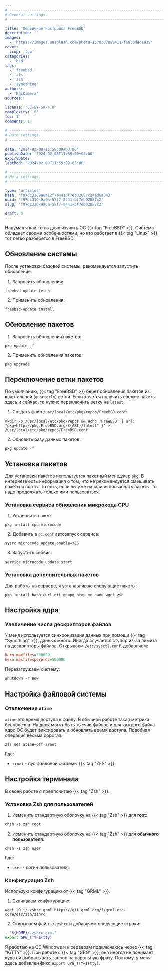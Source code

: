 ```yaml
---
# -------------------------------------------------------------------------------------------------------------------- #
# General settings.
# -------------------------------------------------------------------------------------------------------------------- #

title: 'Первичная настройка FreeBSD'
description: ''
images:
  - 'https://images.unsplash.com/photo-1578307898411-f6930dadea39'
cover:
  crop: 'top'
categories:
  - 'bsd'
tags:
  - 'freebsd'
  - 'zfs'
  - 'zsh'
  - 'syncthing'
authors:
  - 'KaiKimera'
sources:
  - ''
license: 'CC-BY-SA-4.0'
complexity: '0'
toc: 1
comments: 1

# -------------------------------------------------------------------------------------------------------------------- #
# Date settings.
# -------------------------------------------------------------------------------------------------------------------- #

date: '2024-02-08T11:59:09+03:00'
publishDate: '2024-02-08T11:59:09+03:00'
expiryDate: ''
lastMod: '2024-02-08T11:59:09+03:00'

# -------------------------------------------------------------------------------------------------------------------- #
# Meta settings.
# -------------------------------------------------------------------------------------------------------------------- #

type: 'articles'
hash: 'f97dc3109a6a12f7a441bf7eb02087c24ad6a343'
uuid: 'f97dc310-9a6a-52f7-8441-bf7eb02087c2'
slug: 'f97dc310-9a6a-52f7-8441-bf7eb02087c2'

draft: 0
---
```


Надумал я как-то на днях изучить ОС {{< tag "FreeBSD" >}}. Система обладает своими особенностями, но кто работает в {{< tag "Linux" >}}, тот легко разберётся в FreeBSD.

<!--more-->

## Обновление системы

После установки базовой системы, рекомендуется запустить обновление.

1. Запросить обновления:

```
freebsd-update fetch
```

2. Применить обновления:

```
freebsd-update install
```

## Обновление пакетов

1. Запросить обновления пакетов:

```
pkg update -f
```

2. Применить обновления пакетов:

```
pkg upgrade
```

## Переключение ветки пакетов

По умолчанию, {{< tag "FreeBSD" >}} берёт обновления пакетов из квартальной (`quarterly`) ветки. Если хочется получить свежие пакеты здесь и сейчас, то нужно переключить ветку на `latest`.

1. Создать файл `/usr/local/etc/pkg/repos/FreeBSD.conf`:

```
mkdir -p /usr/local/etc/pkg/repos && echo 'FreeBSD: { url: "pkg+http://pkg.FreeBSD.org/${ABI}/latest" }' > /usr/local/etc/pkg/repos/FreeBSD.conf
```

2. Обновить базу данных пакетов:

```
pkg update -f
```

## Установка пакетов

Для установки пакетов используется пакетный менеджер `pkg`. В интернете есть информация о том, что не рекомендуется смешивать пакеты и порты. То есть, если вы уже начали использовать пакеты, то надо продолжать только ими пользоваться.

### Установка сервиса обновления микрокода CPU

1. Установить пакет:

```
pkg install cpu-microcode
```

2. Добавить в `rc.conf` автозапуск сервиса:

```
sysrc microcode_update_enable=YES
```

3. Запустить сервис:

```
service microcode_update start
```

### Установка дополнительных пакетов

Для работы на сервере, я устанавливаю следующие пакеты:

```
pkg install bash curl git gnupg htop mc nano wget zsh
```

## Настройка ядра

### Увеличение числа дескрипторов файлов

У меня используется синхронизация данных при помощи {{< tag "Syncthing" >}}, данных много. Иногда случается ступор из-за лимита на дескрипторы файлов. Открываем `/etc/sysctl.conf`, добавляем:

```ini
kern.maxfiles=500000
kern.maxfilesperproc=500000
```

Перезагружаем систему:

```
shutdown -r now
```

## Настройка файловой системы

### Отключение `atime`

`atime` это время доступа к файлу. В обычной работе такая метрика бесполезна. На диск могут быть тысячи файлов и для каждого файла ядро ОС будет фиксировать и обновлять время доступа. Подобная операция весьма дорогая.

```
zfs set atime=off zroot
```

Где:
- `zroot` - пул файловой системы {{< tag "ZFS" >}}.

## Настройка терминала

В своей работе я предпочитаю {{< tag "Zsh" >}}.

### Установка Zsh для пользователей

1. Изменить стандартную оболочку на {{< tag "Zsh" >}} для **root**:

```
chsh -s zsh root
```

2. Изменить стандартную оболочку на {{< tag "Zsh" >}} для **обычного пользователя**:

```
chsh -s zsh user
```

Где:
- `user` - логин пользователя.

### Конфигурация Zsh

Использую конфигурацию от {{< tag "GRML" >}}.

1. Скачиваем конфигурацию:

```
wget -O ~/.zshrc.grml https://git.grml.org/f/grml-etc-core/etc/zsh/zshrc
```

2. Открываем файл `~/.zshrc` и добавляем следующие строки:


```sh
. "${HOME}/.zshrc.grml"
export GPG_TTY=$(tty)
```

Я работаю на ОС Windows и к серверам подключаюсь через {{< tag "KiTTY" >}}. При работе с {{< tag "GPG" >}}, она иногда не понимает куда ей выбрасывать запрос на парольную фразу. Поэтому, у меня здесь добавлен фикс `export GPG_TTY=$(tty)`.
